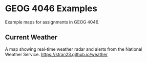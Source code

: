 # GEOG 4046 Examples
Example maps for assignments in GEOG 4046.

## Current Weather
A map showing real-time weather radar and alerts from the National Weather Service.
<https://stran23.github.io/weather>
